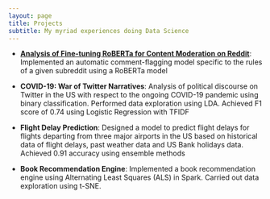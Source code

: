 ```yaml
---
layout: page
title: Projects
subtitle: My myriad experiences doing Data Science
---
```


+ **[Analysis of Fine-tuning RoBERTa for Content Moderation on Reddit](https://github.com/anushapatil5/NLU-ContentModeration)**: Implemented an automatic comment-flagging model specific to the rules of a given subreddit using a RoBERTa model


+ **COVID-19: War of Twitter Narratives**: Analysis of political discourse on Twitter in the US with respect to the ongoing COVID-19 pandemic using binary classification. Performed data exploration using LDA. Achieved F1 score of 0.74 using Logistic Regression with TFIDF


+ **Flight Delay Prediction**: Designed a model to predict flight delays for flights departing from three major airports in the US based on historical data of flight delays, past weather data and US Bank holidays data. Achieved 0.91 accuracy using ensemble methods

+ **Book Recommendation Engine**: Implemented a book recommendation engine using Alternating Least Squares (ALS) in Spark. Carried out data exploration using t-SNE.





